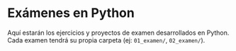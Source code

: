 # Exámenes en Python

Aquí estarán los ejercicios y proyectos de examen desarrollados en Python.
Cada examen tendrá su propia carpeta (ej: `01_examen/`, `02_examen/`).